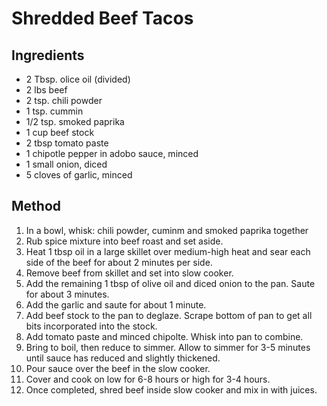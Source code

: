 # Shredded Beef Tacos

## Ingredients
- 2 Tbsp. olice oil (divided)
- 2 lbs beef
- 2 tsp. chili powder
- 1 tsp. cummin
- 1/2 tsp. smoked paprika
- 1 cup beef stock
- 2 tbsp tomato paste
- 1 chipotle pepper in adobo sauce, minced
- 1 small onion, diced
- 5 cloves of garlic, minced

## Method
1. In a bowl, whisk: chili powder, cuminm and smoked paprika together
2. Rub spice mixture into beef roast and set aside.
3. Heat 1 tbsp oil in a large skillet over medium-high heat and sear each side of the beef for about 2 minutes per side.
4. Remove beef from skillet and set into slow cooker.
5. Add the remaining 1 tbsp of olive oil and diced onion to the pan. Saute for about 3 minutes.
6. Add the garlic and saute for about 1 minute.
7. Add beef stock to the pan to deglaze. Scrape bottom of pan to get all bits incorporated into the stock.
8. Add tomato paste and minced chipolte. Whisk into pan to combine.
9. Bring to boil, then reduce to simmer. Allow to simmer for 3-5 minutes until sauce has reduced and slightly thickened.
10. Pour sauce over the beef in the slow cooker.
11. Cover and cook on low for 6-8 hours or high for 3-4 hours.
12. Once completed, shred beef inside slow cooker and mix in with juices.